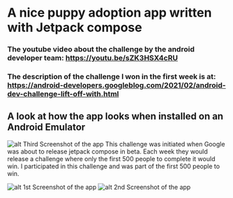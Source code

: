 # A nice puppy adoption app written with Jetpack compose

### The youtube video about the challenge by the android developer team: https://youtu.be/sZK3HSX4cRU

### The description of the challenge I won in the first week is at: https://android-developers.googleblog.com/2021/02/android-dev-challenge-lift-off-with.html

## A look at how the app looks when installed on an Android Emulator

![alt Third Screenshot of the app](https://github.com/kevingermainbusiness/PuppyAdoptionApp/blob/master/screenshots/puppy_adoption_app_flyer.png)
This challenge was initiated when Google was about to release jetpack compose in beta.
Each week they would release a challenge where only the first 500 people to complete it would win.
I participated in this challenge and was part of the first 500 people to win.

![alt 1st Screenshot of the app](https://github.com/kevingermainbusiness/PuppyAdoptionApp/blob/master/screenshots/device-2021-10-07-135712.png)
![alt 2nd Screenshot of the app](https://github.com/kevingermainbusiness/PuppyAdoptionApp/blob/master/screenshots/device-2021-10-07-135316.png)
